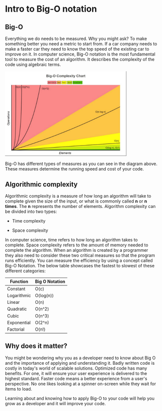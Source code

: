 # Intro to Big-O notation

## Big-O

Everything we do needs to be measured. Why you might ask? To make something better you need a metric to start from. If a car company needs to make a faster car they need to know the top speed of the existing car to improve on it. In computer science, Big-O notation is the most fundamental tool to measure the cost of an algorithm. It describes the complexity of the code using algebraic terms.

<img src="./images/img1.png" width="400">

Big-O has different types of measures as you can see in the diagram above. These measures determine the running speed and cost of your code.

## Algorithmic complexity

Algorithmic complexity is a measure of how long an algorithm will take to complete given the size of the input, or what is commonly called __n__ or __n times__. The __n__ represents the number of elements. Algorithm complexity can be divided into two types:

- Time complexity

- Space complexity

In computer science, time refers to how long an algorithm takes to complete. Space complexity refers to the amount of memory needed to complete the algorithm. When an algorithm is created by a programmer they also need to consider these two critical measures so that the program runs efficiently. You can measure the efficiency by using a concept called Big-O Notation. The below table showcases the fastest to slowest of these different categories:

| Function | Big O Notation |
|----------|----------------|
| Constant | O(c) |
| Logarithmic | O(log(n)) |
| Linear | O(n) |
| Quadratic | O(n^2) |
| Cubic | O(n^3) |
| Exponential | O(2^n) |
| Factorial | O(n!) |

## Why does it matter?

You might be wondering why you as a developer need to know about Big O and the importance of applying and understanding it. Badly written code is costly in today's world of scalable solutions. Optimized code has many benefits. For one, it will ensure your user experience is delivered to the highest standard. Faster code means a better experience from a user's perspective. No one likes looking at a spinner on-screen while they wait for items to load.

Learning about and knowing how to apply Big-O to your code will help you grow as a developer and it will improve your code.